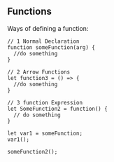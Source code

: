 ## Functions 

Ways of defining a function: 
```JS
// 1 Normal Declaration
function someFunction(arg) {
  //do something
}

// 2 Arrow Functions
let function3 = () => {
  //do something
}

// 3 function Expression
let SomeFunction2 = function() {
  // do something
}

let var1 = someFunction;
var1();

someFunction2();
```
